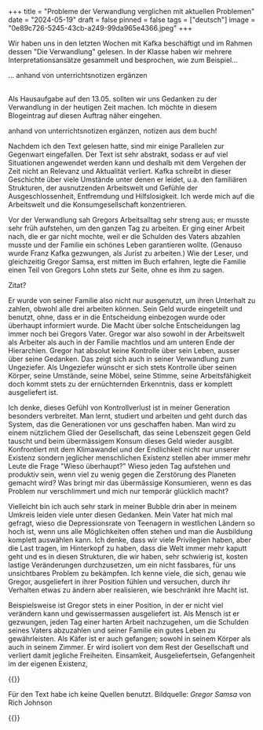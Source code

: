 +++
title = "Probleme der Verwandlung verglichen mit aktuellen Problemen"
date = "2024-05-19"
draft = false
pinned = false
tags = ["deutsch"]
image = "0e89c726-5245-43cb-a249-99da965e4366.jpeg"
+++
<!--StartFragment-->

Wir haben uns in den letzten Wochen mit Kafka beschäftigt und im Rahmen dessen "Die Verwandlung" gelesen. In der Klasse haben wir mehrere Interpretationsansätze gesammelt und besprochen, wie zum Beispiel…

… anhand von unterrichtsnotizen ergänzen

\
Als Hausaufgabe auf den 13.05. sollten wir uns Gedanken zu der Verwandlung in der heutigen Zeit machen. Ich möchte in diesem Blogeintrag auf diesen Auftrag näher eingehen.

anhand von unterrichtsnotizen ergänzen, notizen aus dem buch!

Nachdem ich den Text gelesen hatte, sind mir einige Parallelen zur Gegenwart eingefallen. Der Text ist sehr abstrakt, sodass er auf viel Situationen angewendet werden kann und deshalb mit dem Vergehen der Zeit nicht an Relevanz und Aktualität verliert. Kafka schreibt in dieser Geschichte über viele Umstände unter denen er leidet, u.a. den familiären Strukturen, der ausnutzenden Arbeitswelt und Gefühle der Ausgeschlossenheit, Entfremdung und Hilfslosigkeit. Ich werde mich auf die Arbeitswelt und die Konsumgesellschaft konzentrieren.

Vor der Verwandlung sah Gregors Arbeitsalltag sehr streng aus; er musste sehr früh aufstehen, um den ganzen Tag zu arbeiten. Er ging einer Arbeit nach, die er gar nicht mochte, weil er die Schulden des Vaters abzahlen musste und der Familie ein schönes Leben garantieren wollte. (Genauso wurde Franz Kafka gezwungen, als Jurist zu arbeiten.) Wie der Leser, und gleichzeitig Gregor Samsa, erst mitten im Buch erfahren, legte die Familie einen Teil von Gregors Lohn stets zur Seite, ohne es ihm zu sagen.

Zitat?

Er wurde von seiner Familie also nicht nur ausgenutzt, um ihren Unterhalt zu zahlen, obwohl alle drei arbeiten können. Sein Geld wurde eingeteilt und benutzt, ohne, dass er in die Entscheidung einbezogen wurde oder überhaupt informiert wurde. Die Macht über solche Entscheidungen lag immer noch bei Gregors Vater. Gregor war also sowohl in der Arbeitswelt als Arbeiter als auch in der Familie machtlos und am unteren Ende der Hierarchien. Gregor hat absolut keine Kontrolle über sein Leben, ausser über seine Gedanken. Das zeigt sich auch in seiner Verwandlung zum Ungeziefer. Als Ungeziefer wünscht er sich stets Kontrolle über seinen Körper, seine Umstände, seine Möbel, seine Stimme, seine Arbeitsfähigkeit doch kommt stets zu der ernüchternden Erkenntnis, dass er komplett ausgeliefert ist. 

Ich denke, dieses Gefühl von Kontrollverlust ist in meiner Generation besonders verbreitet. Man lernt, studiert und arbeiten und geht durch das System, das die Generationen vor uns geschaffen haben. Man wird zu einem nützlichem Glied der Gesellschaft, das seine Lebenszeit gegen Geld tauscht und beim übermässigem Konsum dieses Geld wieder ausgibt. Konfrontiert mit dem Klimawandel und der Endlichkeit nicht nur unserer Existenz sondern jeglicher menschlichen Existenz stellen aber immer mehr Leute die Frage "Wieso überhaupt?" Wieso jeden Tag aufstehen und produktiv sein, wenn viel zu wenig gegen die Zerstörung des Planeten gemacht wird? Was bringt mir das übermässige Konsumieren, wenn es das Problem nur verschlimmert und mich nur temporär glücklich macht?

Vielleicht bin ich auch sehr stark in meiner Bubble drin aber in meinem Umkreis leiden viele unter diesen Gedanken. Mein Vater hat mich mal gefragt, wieso die Depressionsrate von Teenagern in westlichen Ländern so hoch ist, wenn uns alle Möglichkeiten offen stehen und man die Ausbildung komplett auswählen kann. Ich denke, dass wir viele Privilegien haben, aber die Last tragen, im Hinterkopf zu haben, dass die Welt immer mehr kaputt geht und es in diesen Strukturen, die wir haben, sehr schwierig ist, kosten lastige Veränderungen durchzusetzen, um ein nicht fassbares, für uns unsichtbares Problem zu bekämpfen. Ich kenne viele, die sich, genau wie Gregor, ausgeliefert in ihrer Position fühlen und versuchen, durch ihr Verhalten etwas zu ändern aber realisieren, wie beschränkt ihre Macht ist. 

Beispielsweise ist Gregor stets in einer Position, in der er nicht viel verändern kann und gewissermassen ausgeliefert ist. Als Mensch ist er gezwungen, jeden Tag einer harten Arbeit nachzugehen, um die Schulden seines Vaters abzuzahlen und seiner Familie ein gutes Leben zu gewährleisten. Als Käfer ist er auch gefangen; sowohl in seinem Körper als auch in seinem Zimmer. Er wird isoliert von dem Rest der Gesellschaft und verliert damit jegliche Freiheiten. Einsamkeit, Ausgeliefertsein, Gefangenheit im der eigenen Existenz, 

<!--EndFragment-->

{{<box>}}



Für den Text habe ich keine Quellen benutzt. Bildquelle: *Gregor Samsa* von Rich Johnson

<!--EndFragment-->

{{</box>}}